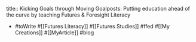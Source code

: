 title:: Kicking Goals through Moving Goalposts: Putting education ahead of the curve by teaching Futures & Foresight Literacy

- #toWrite #[[Futures Literacy]] #[[Futures Studies]] #ffed #[[My Creations]] #[[MyArticle]] #blog